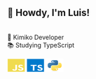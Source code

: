 ## 👋 Howdy, I'm Luis!
<div style="display: inline_block"><br>
🌱 Kimiko Developer <br>
📚 Studying TypeScript
</div>

<div style="display: inline_block"><br>
  <img align="center" alt="Ryu-Js" height="30" width="40" src="https://raw.githubusercontent.com/devicons/devicon/master/icons/javascript/javascript-plain.svg">
  <img align="center" alt="Ryu-Ts" height="30" width="40" src="https://raw.githubusercontent.com/devicons/devicon/master/icons/typescript/typescript-plain.svg">
  <img align="center" alt="Ryu-Python" height="30" width="40" src="https://raw.githubusercontent.com/devicons/devicon/master/icons/python/python-original.svg">
</div>
